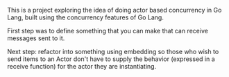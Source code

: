 This is a project exploring the idea of doing actor based concurrency
in Go Lang, built using the concurrency features of Go Lang.

First step was to define something that you can make that can receive messages
sent to it.

Next step: refactor into something using embedding so those who wish to
send items to an Actor don't have to supply the behavior (expressed in a
receive function) for the actor they are instantiating.
